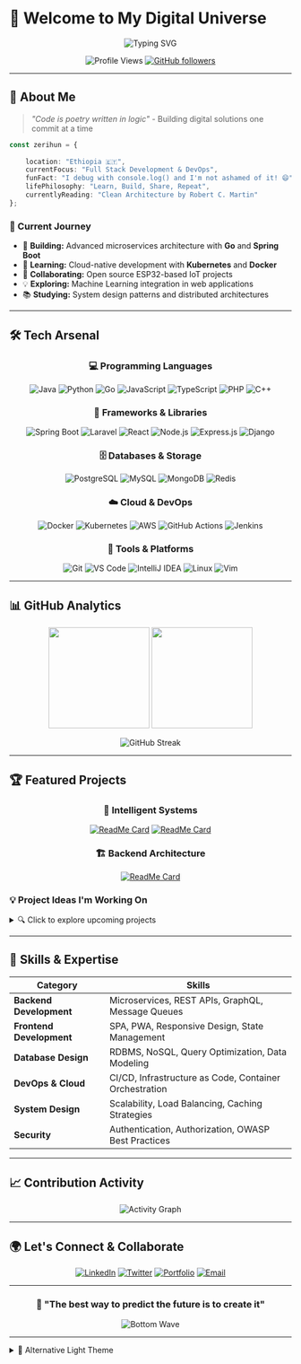 # 🌟 Welcome to My Digital Universe

<div align="center">

![Typing SVG](https://readme-typing-svg.herokuapp.com?font=Fira+Code&size=30&duration=3000&pause=1000&color=00D9FF&center=true&vCenter=true&width=500&lines=Hi%2C+I'm+Zerihun+Binium;Full+Stack+Developer;Open+Source+Enthusiast;Problem+Solver)

![Profile Views](https://komarev.com/ghpvc/?username=zerihuny&color=00d9ff&style=for-the-badge)
[![GitHub followers](https://img.shields.io/github/followers/zerihuny?style=for-the-badge&color=00d9ff)](https://github.com/zerihuny)

</div>

---

## 🚀 About Me

> *"Code is poetry written in logic"* - Building digital solutions one commit at a time

```typescript
const zerihun = {
 
    location: "Ethiopia 🇪🇹",
    currentFocus: "Full Stack Development & DevOps",
    funFact: "I debug with console.log() and I'm not ashamed of it! 😄",
    lifePhilosophy: "Learn, Build, Share, Repeat",
    currentlyReading: "Clean Architecture by Robert C. Martin"
};
```

### 🎯 Current Journey
- 🔭 **Building:** Advanced microservices architecture with **Go** and **Spring Boot**
- 🌱 **Learning:** Cloud-native development with **Kubernetes** and **Docker**
- 🤝 **Collaborating:** Open source ESP32-based IoT projects
- 💡 **Exploring:** Machine Learning integration in web applications
- 📚 **Studying:** System design patterns and distributed architectures

---

## 🛠️ Tech Arsenal

<div align="center">

### 💻 Programming Languages
![Java](https://img.shields.io/badge/Java-ED8B00?style=for-the-badge&logo=openjdk&logoColor=white)
![Python](https://img.shields.io/badge/Python-3776AB?style=for-the-badge&logo=python&logoColor=white)
![Go](https://img.shields.io/badge/Go-00ADD8?style=for-the-badge&logo=go&logoColor=white)
![JavaScript](https://img.shields.io/badge/JavaScript-F7DF1E?style=for-the-badge&logo=javascript&logoColor=black)
![TypeScript](https://img.shields.io/badge/TypeScript-007ACC?style=for-the-badge&logo=typescript&logoColor=white)
![PHP](https://img.shields.io/badge/PHP-777BB4?style=for-the-badge&logo=php&logoColor=white)
![C++](https://img.shields.io/badge/C++-00599C?style=for-the-badge&logo=cplusplus&logoColor=white)

### 🚀 Frameworks & Libraries
![Spring Boot](https://img.shields.io/badge/Spring_Boot-6DB33F?style=for-the-badge&logo=spring-boot&logoColor=white)
![Laravel](https://img.shields.io/badge/Laravel-FF2D20?style=for-the-badge&logo=laravel&logoColor=white)
![React](https://img.shields.io/badge/React-20232A?style=for-the-badge&logo=react&logoColor=61DAFB)
![Node.js](https://img.shields.io/badge/Node.js-43853D?style=for-the-badge&logo=node.js&logoColor=white)
![Express.js](https://img.shields.io/badge/Express.js-404D59?style=for-the-badge&logo=express&logoColor=white)
![Django](https://img.shields.io/badge/Django-092E20?style=for-the-badge&logo=django&logoColor=white)

### 🗄️ Databases & Storage
![PostgreSQL](https://img.shields.io/badge/PostgreSQL-316192?style=for-the-badge&logo=postgresql&logoColor=white)
![MySQL](https://img.shields.io/badge/MySQL-005C84?style=for-the-badge&logo=mysql&logoColor=white)
![MongoDB](https://img.shields.io/badge/MongoDB-4EA94B?style=for-the-badge&logo=mongodb&logoColor=white)
![Redis](https://img.shields.io/badge/Redis-DC382D?style=for-the-badge&logo=redis&logoColor=white)

### ☁️ Cloud & DevOps
![Docker](https://img.shields.io/badge/Docker-2496ED?style=for-the-badge&logo=docker&logoColor=white)
![Kubernetes](https://img.shields.io/badge/Kubernetes-326CE5?style=for-the-badge&logo=kubernetes&logoColor=white)
![AWS](https://img.shields.io/badge/AWS-232F3E?style=for-the-badge&logo=amazon-aws&logoColor=white)
![GitHub Actions](https://img.shields.io/badge/GitHub_Actions-2088FF?style=for-the-badge&logo=github-actions&logoColor=white)
![Jenkins](https://img.shields.io/badge/Jenkins-D24939?style=for-the-badge&logo=jenkins&logoColor=white)

### 🔧 Tools & Platforms
![Git](https://img.shields.io/badge/Git-F05032?style=for-the-badge&logo=git&logoColor=white)
![VS Code](https://img.shields.io/badge/VS_Code-007ACC?style=for-the-badge&logo=visual-studio-code&logoColor=white)
![IntelliJ IDEA](https://img.shields.io/badge/IntelliJ_IDEA-000000?style=for-the-badge&logo=intellij-idea&logoColor=white)
![Linux](https://img.shields.io/badge/Linux-FCC624?style=for-the-badge&logo=linux&logoColor=black)
![Vim](https://img.shields.io/badge/Vim-019733?style=for-the-badge&logo=vim&logoColor=white)

</div>

---

## 📊 GitHub Analytics

<div align="center">

<img height="180em" src="https://github-readme-stats.vercel.app/api?username=zerihuny&show_icons=true&theme=tokyonight&hide_border=true&count_private=true" />
<img height="180em" src="https://github-readme-stats.vercel.app/api/top-langs/?username=zerihuny&layout=compact&theme=tokyonight&hide_border=true" />

</div>

<div align="center">

![GitHub Streak](https://streak-stats.demolab.com?user=zerihuny&theme=tokyonight&hide_border=true&date_format=M%20j%5B%2C%20Y%5D)

</div>

---

## 🏆 Featured Projects

<div align="center">

### 🤖 Intelligent Systems
[![ReadMe Card](https://github-readme-stats.vercel.app/api/pin/?username=zerihuny&repo=inline-bot&theme=tokyonight&hide_border=true)](https://github.com/zerihuny/inline-bot)
[![ReadMe Card](https://github-readme-stats.vercel.app/api/pin/?username=zerihuny&repo=esp-detection&theme=tokyonight&hide_border=true)](https://github.com/zerihuny/esp-detection)

### 🏗️ Backend Architecture
[![ReadMe Card](https://github-readme-stats.vercel.app/api/pin/?username=zerihuny&repo=springboot-template&theme=tokyonight&hide_border=true)](https://github.com/zerihuny/springboot-template)

</div>

### 💡 Project Ideas I'm Working On

<details>
<summary>🔍 Click to explore upcoming projects</summary>

#### 🌟 **GoMicroHub** - *Microservices in Go*
- **Tech Stack:** Go, gRPC, Docker, Kubernetes
- **Description:** A production-ready microservices template with authentication, logging, and monitoring
- **Status:** 🚧 In Development

#### 🤖 **AICodeReviewer** - *ML-Powered Code Analysis*
- **Tech Stack:** Python, TensorFlow, FastAPI, React
- **Description:** An AI tool that provides intelligent code reviews and suggestions
- **Status:** 📋 Planning Phase

#### 🏠 **SmartHomeOS** - *IoT Management Platform*
- **Tech Stack:** C++, Python, React Native, MQTT
- **Description:** Open-source platform for managing IoT devices with ESP32/Arduino
- **Status:** 🔬 Research Phase

#### 📊 **DataViz Studio** - *Interactive Dashboard Builder*
- **Tech Stack:** TypeScript, D3.js, Node.js, PostgreSQL
- **Description:** Drag-and-drop dashboard creator for data visualization
- **Status:** 💭 Conceptual

</details>

---

## 🎯 Skills & Expertise

<div align="center">

| Category | Skills |
|----------|--------|
| **Backend Development** | Microservices, REST APIs, GraphQL, Message Queues |
| **Frontend Development** | SPA, PWA, Responsive Design, State Management |
| **Database Design** | RDBMS, NoSQL, Query Optimization, Data Modeling |
| **DevOps & Cloud** | CI/CD, Infrastructure as Code, Container Orchestration |
| **System Design** | Scalability, Load Balancing, Caching Strategies |
| **Security** | Authentication, Authorization, OWASP Best Practices |

</div>

---

## 📈 Contribution Activity

<div align="center">

![Activity Graph](https://github-readme-activity-graph.vercel.app/graph?username=zerihuny&theme=tokyo-night&hide_border=true&area=true)

</div>

---

## 🌍 Let's Connect & Collaborate

<div align="center">

[![LinkedIn](https://img.shields.io/badge/LinkedIn-0077B5?style=for-the-badge&logo=linkedin&logoColor=white)](https://www.linkedin.com/in/zerihun-binium/)
[![Twitter](https://img.shields.io/badge/Twitter-1DA1F2?style=for-the-badge&logo=twitter&logoColor=white)](https://x.com/zerish_z)
[![Portfolio](https://img.shields.io/badge/Portfolio-FF5722?style=for-the-badge&logo=todoist&logoColor=white)](https://your-website.com)
[![Email](https://img.shields.io/badge/Email-D14836?style=for-the-badge&logo=gmail&logoColor=white)](mailto:biniumyy@gmail.com)

</div>

---

<div align="center">

### 💫 "The best way to predict the future is to create it"

![Bottom Wave](https://raw.githubusercontent.com/mayhemantt/mayhemantt/Update/svg/Bottom.svg)



</div>

---

<details>
<summary>🎨 Alternative Light Theme</summary>

<div align="center">

![Light Theme Stats](https://github-readme-stats.vercel.app/api?username=zerihuny&show_icons=true&theme=default&hide_border=true&count_private=true)
![Light Theme Languages](https://github-readme-stats.vercel.app/api/top-langs/?username=zerihuny&layout=compact&theme=default&hide_border=true)

</div>

</details>
